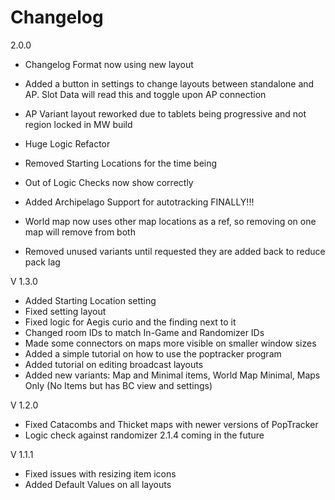 # Changelog

2.0.0

- Changelog Format now using new layout

- Added a button in settings to change layouts between standalone and AP. Slot Data will read this and toggle upon AP connection

- AP Variant layout reworked due to tablets being progressive and not region locked in MW build

- Huge Logic Refactor

- Removed Starting Locations for the time being

- Out of Logic Checks now show correctly

- Added Archipelago Support for autotracking FINALLY!!!

- World map now uses other map locations as a ref, so removing on one map will remove from both

- Removed unused variants until requested they are added back to reduce pack lag

V 1.3.0

- Added Starting Location setting
- Fixed setting layout
- Fixed logic for Aegis curio and the finding next to it
- Changed room IDs to match In-Game and Randomizer IDs
- Made some connectors on maps more visible on smaller window sizes
- Added a simple tutorial on how to use the poptracker program
- Added tutorial on editing broadcast layouts
- Added new variants: Map and Minimal items, World Map Minimal, Maps Only (No Items but has BC view and settings)

V 1.2.0

- Fixed Catacombs and Thicket maps with newer versions of PopTracker
- Logic check against randomizer 2.1.4 coming in the future

V 1.1.1

- Fixed issues with resizing item icons
- Added Default Values on all layouts
